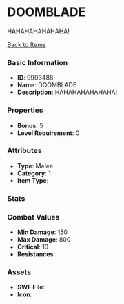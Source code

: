 # DOOMBLADE

HAHAHAHAHAHAHA!

[Back to Items](../items.md)

### Basic Information

- **ID**: 9903488
- **Name**: DOOMBLADE
- **Description**: HAHAHAHAHAHAHA!

### Properties

- **Bonus**: 5
- **Level Requirement**: 0

### Attributes

- **Type**: Melee
- **Category**: 1
- **Item Type**: 

### Stats


### Combat Values

- **Min Damage**: 150
- **Max Damage**: 800
- **Critical**: 10
- **Resistances**: 

### Assets

- **SWF File**: 
- **Icon**: 

